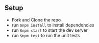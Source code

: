 ## Setup
* Fork and Clone the repo
* run ```$npm install``` to install dependencies
* run ```$npm start``` to start the dev server
* run ```$npm test``` to run the unit tests